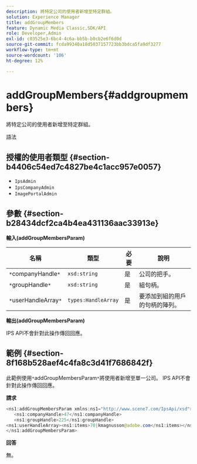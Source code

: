 ```yaml
---
description: 將特定公司的使用者新增至特定群組。
solution: Experience Manager
title: addGroupMembers
feature: Dynamic Media Classic,SDK/API
role: Developer,Admin
exl-id: c03525e3-6bc4-4c6a-bb5b-b0cb2e6f6d0d
source-git-commit: fcda99340a18d5037157723bb3bdca5fa9df3277
workflow-type: tm+mt
source-wordcount: '106'
ht-degree: 12%

---
```


# addGroupMembers{#addgroupmembers}

將特定公司的使用者新增至特定群組。

語法

## 授權的使用者類型 {#section-b4406c54ed7c4827be4c1acc957e0057}

* `IpsAdmin`
* `IpsCompanyAdmin`
* `ImagePortalAdmin`

## 參數 {#section-b28434dcf2ca4b4ea431136aac33913e}

**輸入(addGroupMembersParam)**

| 名稱 | 類型 | 必要 | 說明 |
|---|---|---|---|
| `*`companyHandle`*` | `xsd:string` | 是 | 公司的把手。 |
| `*`groupHandle`*` | `xsd:string` | 是 | 組句柄。 |
| `*`userHandleArray`*` | `types:HandleArray` | 是 | 要添加到組的用戶的句柄的陣列。 |

**輸出(addGroupMembersParam)**

IPS API不會針對此操作傳回回應。

## 範例 {#section-8f168b528aef4c4fa8c3d41f7686842f}

此範例使用`*`addGroupMembersParam`*`將使用者新增至單一公司。 IPS API不會針對此操作傳回回應。

**請求**

```java
<ns1:addGroupMembersParam xmlns:ns1="http://www.scene7.com/IpsApi/xsd">
   <ns1:companyHandle>47</ns1:companyHandle>
   <ns1:groupHandle>225</ns1:groupHandle>
<ns1:userHandleArray><ns1:items>70|kmagnusson@adobe.com</ns1:items></ns1:userHandleArray>
</ns1:addGroupMembersParam>
```

**回答**

無。

